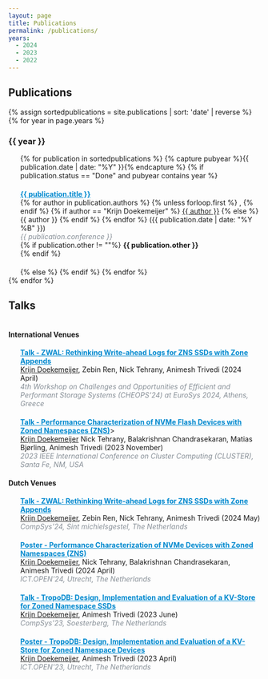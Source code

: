 ```yaml
---
layout: page
title: Publications
permalink: /publications/
years:
  - 2024
  - 2023
  - 2022
---
```

<link rel="icon" href="{{ "./favicon-32x32.png" | relative_url }}" type="image/x-icon">

<h2> Publications </h2>

<ul style="list-style: none; padding-left: 0;display:table-row;">
  {% assign sortedpublications = site.publications | sort: 'date' | reverse %}
  {% for year in page.years %}
    <h3> {{ year }} </h3>
    <ul style="list-style-type: none;">
    {% for publication in sortedpublications %}
        {% capture pubyear %}{{ publication.date | date: "%Y" }}{% endcapture %}
        {% if publication.status == "Done" and  pubyear contains year %}
        <li style="margin-top: 20px; margin-bottom: 20px;">
          <b><a href="{{ publication.url }}" style="color:#0089cf">{{ publication.title }}</a></b> <br>
          {% for author in publication.authors %}
            {% unless forloop.first %}
              ,
            {% endif %}
            {% if author == "Krijn Doekemeijer" %}
              <u>{{ author }}</u>
            {% else %}
              {{ author }}
            {% endif %}
          {% endfor %}
          ({{ publication.date | date: "%Y %B" }}) <br>
          <i style="color:#868e96">{{ publication.conference }}</i> <br>
          {% if publication.other != ""%}
            <b> {{ publication.other }} </b><br>
          {% endif %}
        </li>
        {% else %}
        {% endif %}
    {% endfor %}
    </ul>
  {% endfor %}
</ul>

<h2> Talks </h2>

<ul style="list-style: none; padding-left: 0;display:table-row;">

<h4> International Venues </h4>
<ul style="list-style-type: none;">

  <li style="margin-top: 0px; margin-bottom: 20px;">
    <b><a href="{{ site.url }}/downloads/talk_zwal_2024.pdf" style="color:#0089cf">Talk - ZWAL: Rethinking Write-ahead Logs for ZNS SSDs with Zone Appends</a></b><br>
    <u>Krijn Doekemeijer</u>, Zebin Ren, Nick Tehrany, Animesh Trivedi (2024 April)<br>
    <i style="color:#868e96">4th Workshop on Challenges and Opportunities of Efficient and Performant Storage Systems (CHEOPS'24) at EuroSys 2024, Athens, Greece</i></b><br>
  </li>

  <li style="margin-top: 0px; margin-bottom: 20px;">
    <b><a href="{{ site.url }}/downloads/talk_cluster_2023.pdf" style="color:#0089cf">Talk - Performance Characterization of NVMe Flash Devices with Zoned Namespaces (ZNS)</a></b>><br>
    <u>Krijn Doekemeijer</u> Nick Tehrany, Balakrishnan Chandrasekaran, Matias Bjørling, Animesh Trivedi (2023 November)<br>
    <i style="color:#868e96">2023 IEEE International Conference on Cluster Computing (CLUSTER), Santa Fe, NM, USA</i> <br>
  </li>
</ul>

<h4> Dutch Venues </h4>
<ul style="list-style-type: none;">

  <li style="margin-top: 0px; margin-bottom: 20px;">
    <b><a href="{{ site.url }}/downloads/talk_compsys_2024.pdf" style="color:#0089cf">Talk - ZWAL: Rethinking Write-ahead Logs for ZNS SSDs with Zone Appends</a></b><br>
    <u>Krijn Doekemeijer</u>, Zebin Ren, Nick Tehrany, Animesh Trivedi (2024 May)<br>
    <i style="color:#868e96">CompSys'24, Sint michielsgestel, The Netherlands</i> <br>
  </li>

  <li style="margin-top: 20px; margin-bottom: 20px;">
    <b><a href="{{ site.url }}/downloads/poster_ictopen_2024.pdf" style="color:#0089cf">Poster - Performance Characterization of NVMe Devices with Zoned Namespaces (ZNS)</a></b><br>
    <u>Krijn Doekemeijer</u>, Nick Tehrany, Balakrishnan Chandrasekaran, Animesh Trivedi (2024 April)<br>
    <i style="color:#868e96">ICT.OPEN'24, Utrecht, The Netherlands</i> <br>
  </li>

  <li style="margin-top: 20px; margin-bottom: 20px;">
    <b><a href="{{ site.url }}/downloads/talk_compsys_2023.pdf" style="color:#0089cf">Talk - TropoDB: Design, Implementation and Evaluation of a KV-Store for Zoned Namespace SSDs</a></b><br>
    <u>Krijn Doekemeijer</u>, Animesh Trivedi (2023 June)<br>
    <i style="color:#868e96">CompSys'23, Soesterberg, The Netherlands</i> <br>
  </li>

  <li style="margin-top: 20px; margin-bottom: 20px;">
    <b><a href="{{ site.url }}/downloads/poster_ictopen_2023.pdf" style="color:#0089cf">Poster - TropoDB: Design, Implementation and Evaluation of a KV-Store for Zoned Namespace Devices</a></b><br>
    <u>Krijn Doekemeijer</u>, Animesh Trivedi (2023 April)<br>
    <i style="color:#868e96">ICT.OPEN'23, Utrecht, The Netherlands</i> <br>
  </li>
</ul>
</ul>
